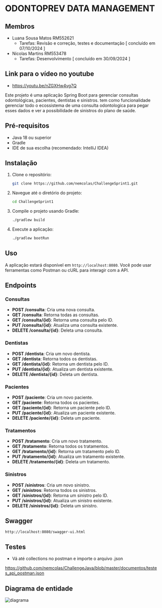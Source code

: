 # ODONTOPREV DATA MANAGEMENT

## Membros
- Luana Sousa Matos RM552621
  - Tarefas: Revisão e correção, testes e documentação [ concluído em 07/10/2024 ]
- Nicolas Martins RM553478
  - Tarefas: Desenvolvimento [ concluído em 30/09/2024 ]
 
## Link para o vídeo no youtube
- https://youtu.be/nZGXHw4vg7Q

Este projeto é uma aplicação Spring Boot para gerenciar consultas odontológicas, pacientes, dentistas e sinistros. tem como funcionalidade gerenciar 
todo o ecossistema de uma consulta odontologica para pegar esses dados e ver a possibilidade de sinistros do plano de saúde.

## Pré-requisitos

- Java 18 ou superior
- Gradle
- IDE de sua escolha (recomendado: IntelliJ IDEA)

## Instalação

1. Clone o repositório:
    ```bash
    git clone https://github.com/nemcolas/ChallengeSprint1.git
    ```
2. Navegue até o diretório do projeto:
    ```bash
    cd ChallengeSprint1
    ```
3. Compile o projeto usando Gradle:
    ```bash
    ./gradlew build
    ```
4. Execute a aplicação:
    ```bash
    ./gradlew bootRun
    ```

## Uso

A aplicação estará disponível em `http://localhost:8080`. Você pode usar ferramentas como Postman ou cURL para interagir com a API.

## Endpoints

### Consultas

- **POST /consulta**: Cria uma nova consulta.
- **GET /consulta**: Retorna todas as consultas.
- **GET /consulta/{id}**: Retorna uma consulta pelo ID.
- **PUT /consulta/{id}**: Atualiza uma consulta existente.
- **DELETE /consulta/{id}**: Deleta uma consulta.

### Dentistas

- **POST /dentista**: Cria um novo dentista.
- **GET /dentista**: Retorna todos os dentistas.
- **GET /dentista/{id}**: Retorna um dentista pelo ID.
- **PUT /dentista/{id}**: Atualiza um dentista existente.
- **DELETE /dentista/{id}**: Deleta um dentista.

### Pacientes

- **POST /paciente**: Cria um novo paciente.
- **GET /paciente**: Retorna todos os pacientes.
- **GET /paciente/{id}**: Retorna um paciente pelo ID.
- **PUT /paciente/{id}**: Atualiza um paciente existente.
- **DELETE /paciente/{id}**: Deleta um paciente.

### Tratamentos

- **POST /tratamento**: Cria um novo tratamento.
- **GET /tratamento**: Retorna todos os tratamentos.
- **GET /tratamento/{id}**: Retorna um tratamento pelo ID.
- **PUT /tratamento/{id}**: Atualiza um tratamento existente.
- **DELETE /tratamento/{id}**: Deleta um tratamento.

### Sinistros

- **POST /sinistros**: Cria um novo sinistro.
- **GET /sinistros**: Retorna todos os sinistros.
- **GET /sinistros/{id}**: Retorna um sinistro pelo ID.
- **PUT /sinistros/{id}**: Atualiza um sinistro existente.
- **DELETE /sinistros/{id}**: Deleta um sinistro.
  
## Swagger

`http://localhost:8080/swagger-ui.html`

## Testes
- Vá até collections no postman e importe o arquivo .json

https://github.com/nemcolas/ChallengeJava/blob/master/documentos/testes_api_postman.json

## Diagrama de entidade

![diagrama](https://github.com/user-attachments/assets/ee54ac62-833a-4e4b-b63b-f1c8af059b6e)

